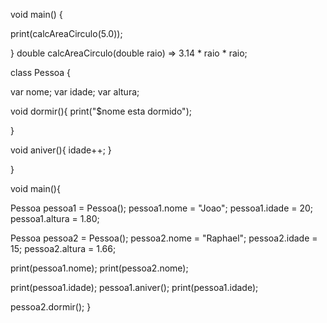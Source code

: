 void main() {

print(calcAreaCirculo(5.0));

}
double calcAreaCirculo(double raio) => 3.14 * raio * raio;

class Pessoa {
  
  var nome;
  var idade;
  var altura;
  
  void dormir(){
    print("$nome esta dormido");
    
  }
  
  void aniver(){
    idade++;
  }
  
}

void main(){
  
  Pessoa pessoa1 = Pessoa();
  pessoa1.nome = "Joao";
  pessoa1.idade = 20;
  pessoa1.altura = 1.80;
  
  Pessoa pessoa2 = Pessoa();
  pessoa2.nome = "Raphael";
  pessoa2.idade = 15;
  pessoa2.altura = 1.66;
  
  print(pessoa1.nome);
  print(pessoa2.nome);
  
  print(pessoa1.idade);
  pessoa1.aniver();
  print(pessoa1.idade);
  
  pessoa2.dormir();
}
<!---
japa04p/japa04p is a ✨ special ✨ repository because its `README.md` (this file) appears on your GitHub profile.
You can click the Preview link to take a look at your changes.
--->

